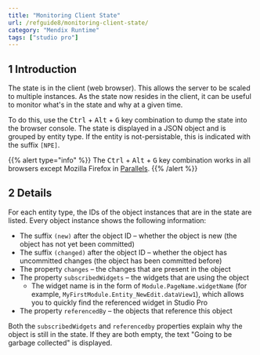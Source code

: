 ```yaml
---
title: "Monitoring Client State"
url: /refguide8/monitoring-client-state/
category: "Mendix Runtime"
tags: ["studio pro"]
---
```


## 1 Introduction

The state is in the client (web browser). This allows the server to be scaled to multiple instances. As the state now resides in the client, it can be useful to monitor what's in the state and why at a given time.

To do this, use the <kbd>Ctrl</kbd> + <kbd>Alt</kbd> + <kbd>G</kbd> key combination to dump the state into the browser console. The state is displayed in a JSON object and is grouped by entity type. If the entity is not-persistable, this is indicated with the suffix `[NPE]`.

{{% alert type="info" %}}
The <kbd>Ctrl</kbd> + <kbd>Alt</kbd> + <kbd>G</kbd> key combination works in all browsers except Mozilla Firefox in [Parallels](/howto8/general/using-mendix-studio-pro-on-a-mac/).
{{% /alert %}}

## 2 Details

For each entity type, the IDs of the object instances that are in the state are listed. Every object instance shows the following information:

* The suffix `(new)` after the object ID – whether the object is new (the object has not yet been committed)
* The suffix `(changed)` after the object ID – whether the object has uncommitted changes (the object has been committed before)
* The property `changes` – the changes that are present in the object
* The property `subscribedWidgets` – the widgets that are using the object
	* The widget name is in the form of `Module.PageName.widgetName` (for example, `MyFirstModule.Entity_NewEdit.dataView1`), which allows you to quickly find the referenced widget in Studio Pro
* The property `referencedBy` – the objects that reference this object

Both the `subscribedWidgets` and `referencedby` properties explain why the object is still in the state. If they are both empty, the text "Going to be garbage collected" is displayed.
